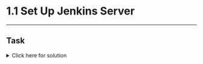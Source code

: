 # 1.1 Set Up Jenkins Server
---
## Task

<details>
  <summary>Click here for solution</summary>

  ## Solution
</details>
